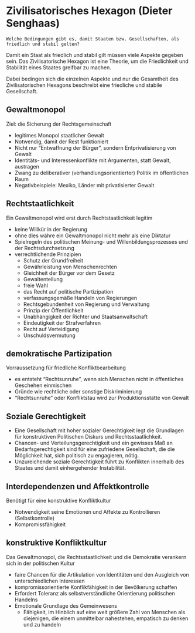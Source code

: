 # Zivilisatorisches Hexagon (Dieter Senghaas)

```plaintext
Welche Bedingungen gibt es, damit Staaten bzw. Gesellschaften, als friedlich und stabil gelten?
```

Damit ein Staat als friedlich und stabil gilt müssen viele Aspekte gegeben sein. Das Zivilisatorische Hexagon ist eine Theorie, um die Friedlichkeit und Stabilität eines Staates greifbar zu machen.

Dabei bedingen sich die einzelnen Aspekte und nur die Gesamtheit des Zivilisatorischen Hexagons beschreibt eine friedliche und stabile Gesellschaft.

## Gewaltmonopol

Ziel: die Sicherung der Rechtsgemeinschaft

- legitimes Monopol staatlicher Gewalt
- Notwendig, damit der Rest funktioniert
- Nicht nur “Entwaffnung der Bürger”, sondern Entprivatisierung von Gewalt
- Identitäts- und Interessenkonflikte mit Argumenten, statt Gewalt, austragen
- Zwang zu deliberativer (verhandlungsorientierter) Politik im öffentlichen Raum
- Negativbeispiele: Mexiko, Länder mit privatisierter Gewalt

## Rechtstaatlichkeit

Ein Gewaltmonopol wird erst durch Rechtstaatlichkeit legitim

- keine Willkür in der Regierung
- ohne dies währe ein Gewaltmonopol nicht mehr als eine Diktatur
- Spielregeln des politischen Meinung- und Willenbildungsprozesses und der Rechtsdurchsetzung
- verrechtlichende Prinzipien
  - Schutz der Grundfreiheit
  - Gewährleistung von Menschenrechten
  - Gleichheit der Bürger vor dem Gesetz
  - Gewaltenteilung
  - freie Wahl
  - das Recht auf politische Partizipation
  - verfassungsgemäße Handeln von Regierungen
  - Rechtsgebundenheit von Regierung und Verwaltung
  - Prinzip der Öffentlichkeit
  - Unabhängigkeit der Richter und Staatsanwaltschaft
  - Eindeutigkeit der Strafverfahren
  - Recht auf Verteidigung
  - Unschuldsvermutung

## demokratische Partizipation

Vorraussetzung für friedliche Konfliktbearbeitung

- es entsteht “Rechtsunruhe”, wenn sich Menschen nicht in öffentliches Geschehen einmischen
- Gründe wie rechtliche oder sonstige Diskriminierung
- “Rechtsunruhe” oder Konfliktstau wird zur Produktionsstätte von Gewalt

## Soziale Gerechtigkeit

- Eine Gesellschaft mit hoher sozialer Gerechtigkeit legt die Grundlagen für konstruktiven Politischen Diskurs und Rechtsstaatlichkeit.
- Chancen- und Verteilungsgerechtigkeit und ein gewisses Maß an Bedarfsgerechtigkeit sind für eine zufriedene Gesellschaft, die die Möglichkeit hat, sich politisch zu engagieren, nötig.
- Unzureichende soziale Gerechtigkeit führt zu Konflikten innerhalb des Staates und damit einhergehender Instabilität.

## Interdependenzen und Affektkontrolle

Benötigt für eine konstruktive Konfliktkultur

- Notwendigkeit seine Emotionen und Affekte zu Kontrollieren (Selbstkontrolle)
- Kompromissfähigkeit

## konstruktive Konfliktkultur

Das Gewaltmonopol, die Rechtsstaatlichkeit und die Demokratie verankern sich in der politischen Kultur

- faire Chancen für die Artikulation von Identitäten und den Ausgleich von unterschiedlichen Interessen
- kompromissorientierte Konflikfähigkeit in der Bevölkerung schaffen
- Erfordert Toleranz als selbstverständliche Orientierung politischen Handelns
- Emotionale Grundlage des Gemeinwesens
  - Fähigkeit, im Hinblich auf eine weit größere Zahl von Menschen als diejenigen, die einem unmittelbar nahestehen, empatisch zu denken und zu handeln
